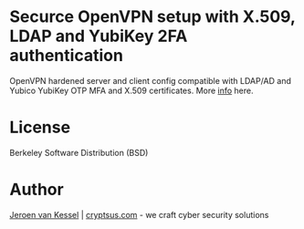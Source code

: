 # Securce OpenVPN setup with X.509, LDAP and YubiKey 2FA authentication
OpenVPN hardened server and client config compatible with LDAP/AD and Yubico YubiKey OTP MFA and X.509 certificates. More [info](https://cryptsus.com/blog/securce-openvpn-setup-X509-LDAP-yubikey-2fa-authentication-Ubuntu18.04) here.

# License
Berkeley Software Distribution (BSD)

# Author
[Jeroen van Kessel](https://twitter.com/jeroenvkessel) | [cryptsus.com](https://cryptsus.com) - we craft cyber security solutions
